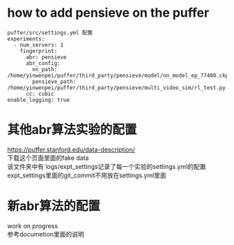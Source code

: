 # how to add pensieve on the puffer
```
puffer/src/settings.yml 配置  
experiments:  
  - num_servers: 1  
    fingerprint:  
      abr: pensieve  
      abr_config:  
        nn_path: /home/yinwenpei/puffer/third_party/pensieve/model/nn_model_ep_77400.ckpt  
        pensieve_path: /home/yinwenpei/puffer/third_party/pensieve/multi_video_sim/rl_test.py  
      cc: cubic  
enable_logging: true  
```

# 其他abr算法实验的配置
https://puffer.stanford.edu/data-description/  
下载这个页面里面的fake data  
该文件夹中有 logs/expt_settings记录了每一个实验的settings.yml的配置  
expt_settings里面的git_commit不用放在settings.yml里面  

# 新abr算法的配置  
work on progress  
参考documetion里面的说明  
